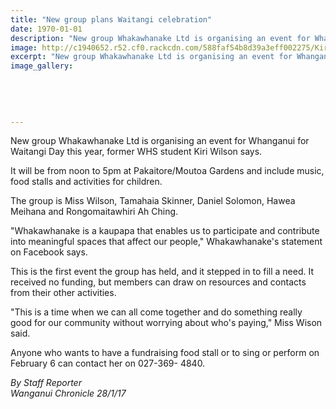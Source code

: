 ```yaml
---
title: "New group plans Waitangi celebration"
date: 1970-01-01
description: "New group Whakawhanake Ltd is organising an event for Whanganui for Waitangi Day this year, former WHS student Kiri Wilson says."
image: http://c1940652.r52.cf0.rackcdn.com/588faf54b8d39a3eff002275/Kiri-Wilson-ex-WHS-Jan-2017.jpg
excerpt: "New group Whakawhanake Ltd is organising an event for Whanganui for Waitangi Day this year, former WHS student Kiri Wilson says."
image_gallery:
    
    
    
    
    
---
```


<p>New group Whakawhanake Ltd is organising an event for Whanganui for Waitangi Day this year, former WHS student Kiri Wilson says.</p>
<p>It will be from noon to 5pm at Pakaitore/Moutoa Gardens and include music, food stalls and activities for children.</p>
<p>The group is Miss Wilson, Tamahaia Skinner, Daniel Solomon, Hawea Meihana and Rongomaitawhiri Ah Ching.</p>
<p>"Whakawhanake is a kaupapa that enables us to participate and contribute into meaningful spaces that affect our people," Whakawhanake's statement on Facebook says.</p>
<p>This is the first event the group has held, and it stepped in to fill a need. It received no funding, but members can draw on resources and contacts from their other activities.</p>
<p>"This is a time when we can all come together and do something really good for our community without worrying about who's paying," Miss Wison said.</p>
<p>Anyone who wants to have a fundraising food stall or to sing or perform on February 6 can contact her on 027-369- 4840.</p>
<p class="clear syndicator"><em>By Staff Reporter</em><br /><em>Wanganui Chronicle 28/1/17</em></p>

